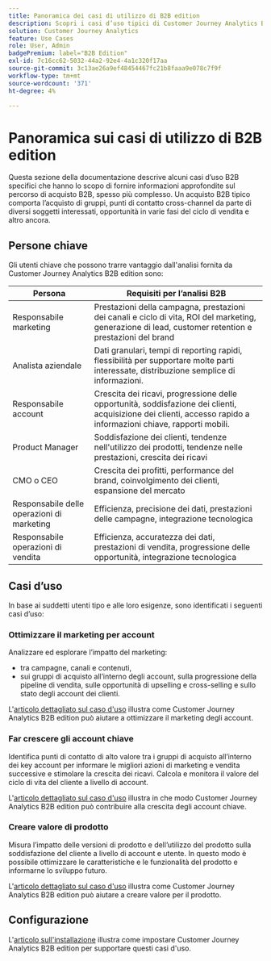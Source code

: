 ```yaml
---
title: Panoramica dei casi di utilizzo di B2B edition
description: Scopri i casi d’uso tipici di Customer Journey Analytics B2B edition
solution: Customer Journey Analytics
feature: Use Cases
role: User, Admin
badgePremium: label="B2B Edition"
exl-id: 7c16cc62-5032-44a2-92e4-4a1c320f17aa
source-git-commit: 3c13ae26a9ef48454467fc21b8faaa9e078c7f9f
workflow-type: tm+mt
source-wordcount: '371'
ht-degree: 4%

---
```


# Panoramica sui casi di utilizzo di B2B edition

Questa sezione della documentazione descrive alcuni casi d’uso B2B specifici che hanno lo scopo di fornire informazioni approfondite sul percorso di acquisto B2B, spesso più complesso. Un acquisto B2B tipico comporta l’acquisto di gruppi, punti di contatto cross-channel da parte di diversi soggetti interessati, opportunità in varie fasi del ciclo di vendita e altro ancora.


## Persone chiave

Gli utenti chiave che possono trarre vantaggio dall&#39;analisi fornita da Customer Journey Analytics B2B edition sono:

| Persona | Requisiti per l’analisi B2B |
|---|---|
| Responsabile marketing | Prestazioni della campagna, prestazioni dei canali e ciclo di vita, ROI del marketing, generazione di lead, customer retention e prestazioni del brand |
| Analista aziendale | Dati granulari, tempi di reporting rapidi, flessibilità per supportare molte parti interessate, distribuzione semplice di informazioni. |
| Responsabile account | Crescita dei ricavi, progressione delle opportunità, soddisfazione dei clienti, acquisizione dei clienti, accesso rapido a informazioni chiave, rapporti mobili. |
| Product Manager | Soddisfazione dei clienti, tendenze nell&#39;utilizzo dei prodotti, tendenze nelle prestazioni, crescita dei ricavi |
| CMO o CEO | Crescita dei profitti, performance del brand, coinvolgimento dei clienti, espansione del mercato |
| Responsabile delle operazioni di marketing | Efficienza, precisione dei dati, prestazioni delle campagne, integrazione tecnologica |
| Responsabile operazioni di vendita | Efficienza, accuratezza dei dati, prestazioni di vendita, progressione delle opportunità, integrazione tecnologica |


## Casi d’uso

In base ai suddetti utenti tipo e alle loro esigenze, sono identificati i seguenti casi d’uso:

### Ottimizzare il marketing per account

Analizzare ed esplorare l’impatto del marketing:

- tra campagne, canali e contenuti,
- sui gruppi di acquisto all’interno degli account, sulla progressione della pipeline di vendita, sulle opportunità di upselling e cross-selling e sullo stato degli account dei clienti.

L&#39;[articolo dettagliato sul caso d&#39;uso](optimize-account-marketing.md) illustra come Customer Journey Analytics B2B edition può aiutare a ottimizzare il marketing degli account.

### Far crescere gli account chiave

Identifica punti di contatto di alto valore tra i gruppi di acquisto all’interno dei key account per informare le migliori azioni di marketing e vendita successive e stimolare la crescita dei ricavi. Calcola e monitora il valore del ciclo di vita del cliente a livello di account.

L&#39;[articolo dettagliato sul caso d&#39;uso](grow-key-accounts.md) illustra in che modo Customer Journey Analytics B2B edition può contribuire alla crescita degli account chiave.

### Creare valore di prodotto

Misura l’impatto delle versioni di prodotto e dell’utilizzo del prodotto sulla soddisfazione del cliente a livello di account e utente. In questo modo è possibile ottimizzare le caratteristiche e le funzionalità del prodotto e informarne lo sviluppo futuro.

L&#39;[articolo dettagliato sul caso d&#39;uso](build-product-value.md) illustra come Customer Journey Analytics B2B edition può aiutare a creare valore per il prodotto.


## Configurazione

L&#39;[articolo sull&#39;installazione](setup.md) illustra come impostare Customer Journey Analytics B2B edition per supportare questi casi d&#39;uso.

